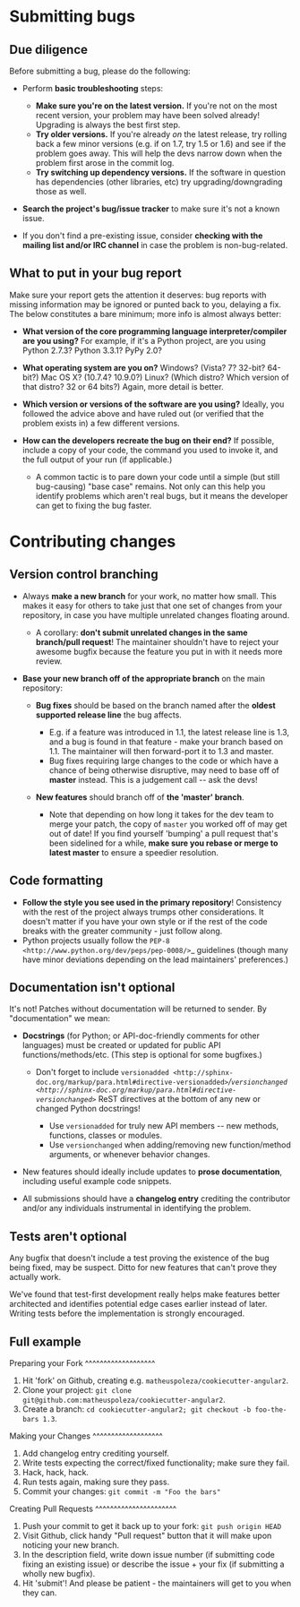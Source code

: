 Submitting bugs
===============

Due diligence
-------------

Before submitting a bug, please do the following:

* Perform **basic troubleshooting** steps:

    * **Make sure you're on the latest version.** If you're not on the most
      recent version, your problem may have been solved already! Upgrading is
      always the best first step.
    * **Try older versions.** If you're already *on* the latest release, try
      rolling back a few minor versions (e.g. if on 1.7, try 1.5 or 1.6) and
      see if the problem goes away. This will help the devs narrow down when
      the problem first arose in the commit log.
    * **Try switching up dependency versions.** If the software in question has
      dependencies (other libraries, etc) try upgrading/downgrading those as
      well.

* **Search the project's bug/issue tracker** to make sure it's not a known
  issue.
* If you don't find a pre-existing issue, consider **checking with the mailing
  list and/or IRC channel** in case the problem is non-bug-related.

What to put in your bug report
------------------------------

Make sure your report gets the attention it deserves: bug reports with missing
information may be ignored or punted back to you, delaying a fix.  The below
constitutes a bare minimum; more info is almost always better:

* **What version of the core programming language interpreter/compiler are you
  using?** For example, if it's a Python project, are you using Python 2.7.3?
  Python 3.3.1? PyPy 2.0?
* **What operating system are you on?** Windows? (Vista? 7? 32-bit? 64-bit?)
  Mac OS X?  (10.7.4? 10.9.0?) Linux? (Which distro? Which version of that
  distro? 32 or 64 bits?) Again, more detail is better.
* **Which version or versions of the software are you using?** Ideally, you
  followed the advice above and have ruled out (or verified that the problem
  exists in) a few different versions.
* **How can the developers recreate the bug on their end?** If possible,
  include a copy of your code, the command you used to invoke it, and the full
  output of your run (if applicable.)
  
    * A common tactic is to pare down your code until a simple (but still
      bug-causing) "base case" remains. Not only can this help you identify
      problems which aren't real bugs, but it means the developer can get to
      fixing the bug faster.


Contributing changes
====================

Version control branching
-------------------------

* Always **make a new branch** for your work, no matter how small. This makes
  it easy for others to take just that one set of changes from your repository,
  in case you have multiple unrelated changes floating around.

    * A corollary: **don't submit unrelated changes in the same branch/pull
      request**! The maintainer shouldn't have to reject your awesome bugfix
      because the feature you put in with it needs more review.

* **Base your new branch off of the appropriate branch** on the main
  repository:

    * **Bug fixes** should be based on the branch named after the **oldest
      supported release line** the bug affects.

        * E.g. if a feature was introduced in 1.1, the latest release line is
          1.3, and a bug is found in that feature - make your branch based on
          1.1.  The maintainer will then forward-port it to 1.3 and master.
        * Bug fixes requiring large changes to the code or which have a chance
          of being otherwise disruptive, may need to base off of **master**
          instead. This is a judgement call -- ask the devs!

    * **New features** should branch off of **the 'master' branch**.

        * Note that depending on how long it takes for the dev team to merge
          your patch, the copy of ``master`` you worked off of may get out of
          date! If you find yourself 'bumping' a pull request that's been
          sidelined for a while, **make sure you rebase or merge to latest
          master** to ensure a speedier resolution.

Code formatting
---------------

* **Follow the style you see used in the primary repository**! Consistency with
  the rest of the project always trumps other considerations. It doesn't matter
  if you have your own style or if the rest of the code breaks with the greater
  community - just follow along.
* Python projects usually follow the `PEP-8
  <http://www.python.org/dev/peps/pep-0008/>`_ guidelines (though many have
  minor deviations depending on the lead maintainers' preferences.)

Documentation isn't optional
----------------------------

It's not! Patches without documentation will be returned to sender.  By
"documentation" we mean:

* **Docstrings** (for Python; or API-doc-friendly comments for other languages)
  must be created or updated for public API functions/methods/etc. (This step
  is optional for some bugfixes.)

    * Don't forget to include `versionadded
      <http://sphinx-doc.org/markup/para.html#directive-versionadded>`_/`versionchanged
      <http://sphinx-doc.org/markup/para.html#directive-versionchanged>`_ ReST
      directives at the bottom of any new or changed Python docstrings!

        * Use ``versionadded`` for truly new API members -- new methods,
          functions, classes or modules.
        * Use ``versionchanged`` when adding/removing new function/method
          arguments, or whenever behavior changes.

* New features should ideally include updates to **prose documentation**,
  including useful example code snippets.
* All submissions should have a **changelog entry** crediting the contributor
  and/or any individuals instrumental in identifying the problem.

Tests aren't optional
---------------------

Any bugfix that doesn't include a test proving the existence of the bug being
fixed, may be suspect.  Ditto for new features that can't prove they actually
work.

We've found that test-first development really helps make features better
architected and identifies potential edge cases earlier instead of later.
Writing tests before the implementation is strongly encouraged.

Full example
------------

Preparing your Fork
^^^^^^^^^^^^^^^^^^^

1. Hit 'fork' on Github, creating e.g. ``matheuspoleza/cookiecutter-angular2``.
2. Clone your project: ``git clone git@github.com:matheuspoleza/cookiecutter-angular2``.
3. Create a branch: ``cd cookiecutter-angular2; git checkout -b foo-the-bars 1.3``.

Making your Changes
^^^^^^^^^^^^^^^^^^^

1. Add changelog entry crediting yourself.
2. Write tests expecting the correct/fixed functionality; make sure they fail.
3. Hack, hack, hack.
4. Run tests again, making sure they pass.
5. Commit your changes: ``git commit -m "Foo the bars"``

Creating Pull Requests
^^^^^^^^^^^^^^^^^^^^^^

1. Push your commit to get it back up to your fork: ``git push origin HEAD``
2. Visit Github, click handy "Pull request" button that it will make upon
   noticing your new branch.
3. In the description field, write down issue number (if submitting code fixing
   an existing issue) or describe the issue + your fix (if submitting a wholly
   new bugfix).
4. Hit 'submit'! And please be patient - the maintainers will get to you when
   they can.
